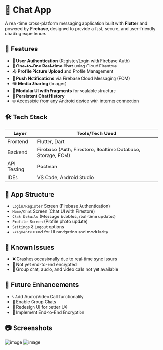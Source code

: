 # 💬 Chat App

A real-time cross-platform messaging application built with **Flutter** and powered by **Firebase**, designed to provide a fast, secure, and user-friendly chatting experience.

## 📱 Features

- 🔐 **User Authentication** (Register/Login with Firebase Auth)
- 💬 **One-to-One Real-time Chat** using Cloud Firestore
- 📤 **Profile Picture Upload** and Profile Management
- 🔔 **Push Notifications** via Firebase Cloud Messaging (FCM)
- 🖼️ **Media Sharing** (Images)
- 📱 **Modular UI with Fragments** for scalable structure
- 🔄 **Persistent Chat History**
- 🌐 Accessible from any Android device with internet connection

## 🛠️ Tech Stack

| Layer | Tools/Tech Used |
|-------|-----------------|
| Frontend | Flutter, Dart |
| Backend | Firebase (Auth, Firestore, Realtime Database, Storage, FCM) |
| API Testing | Postman |
| IDEs | VS Code, Android Studio |

## 🧩 App Structure

- `Login/Register` Screen (Firebase Authentication)
- `Home/Chat` Screen (Chat UI with Firestore)
- `Chat Details` (Message bubbles, real-time updates)
- `Profile Screen` (Profile photo update)
- `Settings` & `Logout` options
- `Fragments` used for UI navigation and modularity

## 🚧 Known Issues

- ❌ Crashes occasionally due to real-time sync issues
- 🔐 Not yet end-to-end encrypted
- 🚫 Group chat, audio, and video calls not yet available

## 🔮 Future Enhancements

- 📞 Add Audio/Video Call functionality
- 👥 Enable Group Chats
- 🎨 Redesign UI for better UX
- 🔐 Implement End-to-End Encryption

## 📷 Screenshots

![image](https://github.com/user-attachments/assets/b7ed0393-c5c7-4e12-bad9-c267e9ee3e92)
![image](https://github.com/user-attachments/assets/b7ed0393-c5c7-4e12-bad9-c267e9ee3e92)

